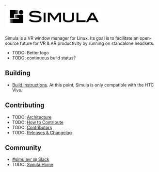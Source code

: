![Temporary Logo](./doc/TEMP_LOGO.png)

Simula is a VR window manager for Linux. Its goal is to facilitate an open-source future for VR & AR productivity by running on standalone headsets.

- TODO: Better logo
- TODO: continuous build status?

## Building
- [Build Instructions](./BUILD.md). At this point, Simula is only compatible with the HTC Vive.

## Contributing
- TODO: [Architecture]()
- TODO: [How to Contribute](./CONTRIBUTING.md)
- TODO: [Contributors](./CONTRIBUTORS.md)
- TODO: [Releases & Changelog](https://github.com/georgewsinger/SimulaHS/releases)

## Community
- [#simulavr @ Slack](simulavr.slack.com)
- TODO: [Simula Home]()

